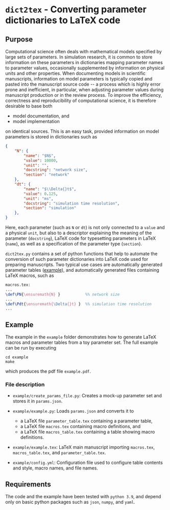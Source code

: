 # `dict2tex` - Converting parameter dictionaries to LaTeX code

## Purpose

Computational science often deals with mathematical models specified by large sets of parameters. In simulation research, it is common to store information on these parameters in dictionaries mapping parameter names to parameter values, occasionally supplemented by information on physical units and other properties. When documenting models in scientific manuscripts, information on model parameters is typically copied and pasted into the manuscript source code -- a process which is highly error prone and inefficient, in particular, when adjusting parameter values during manuscript production or in the review process. To improve the efficiency, correctness and reproducibility of computational science, it is therefore desirable to base both 

* model documentation, and 
* model implementation 

on identical sources. This is an easy task, provided information on model parameters is stored in dictionaries such as

```json
{
    "N": {
        "name": "$N$",
        "value": 10000,
        "unit": "",
        "docstring": "network size",
        "section": "network"
    },
    "dt": {
        "name": "$\\Delta{}t$",
        "value": 0.125,
        "unit": "ms",
        "docstring": "simulation time resolution",
        "section": "simulation"
    },
}
```

Here, each parameter (such as `N` or `dt`) is not only connected to a `value` and a physical `unit`, but also to a descriptor explaining the meaning of the parameter (`docstring`), LaTeX code for typesetting parameters in LaTeX (`name`), as well as a specification of the parameter type (`section`).

`dict2tex.py` contains a set of python functions that help to automate the conversion of such parameter dictionaries into LaTeX code used for preparing manuscripts. Two typical use cases are automatically generated parameter tables ([example](https://doi.org/10.1371/journal.pcbi.1007790.s002)), and automatically generated files containing LaTeX macros, such as

```tex
macros.tex:
...
\def\PN{\ensuremath{N} }           %% network size
...
\def\Pdt{\ensuremath{\Delta{}t} }  %% simulation time resolution
...
```



## Example

The example in the `example` folder demonstrates how to generate LaTeX macros and parameter tables from a toy parameter set. The full example can be run by executing

```console
cd example
make
```

which produces the pdf file `example.pdf`.

### File description
* `example/create_params_file.py`: Creates a mock-up parameter set and stores it in `params.json`.
* `example/example.py`: Loads `params.json` and converts it to

   - a LaTeX file `parameter_table.tex` containing a parameter table,
   - a LaTeX file `macros.tex` containing macro definitions, and
   - a LaTeX file `macros_table.tex` containing a table showing macro definitions.

* `example/example.tex`: LaTeX main manuscript importing `macros.tex`, `macros_table.tex`, and `parameter_table.tex`.
* `example/config.yml`: Configuration file used to configure table contents and style, macro names, and file names.

## Requirements
The code and the example have been tested with `python 3.9`, and depend only on basic python packages such as `json`, `numpy`, and `yaml`.
